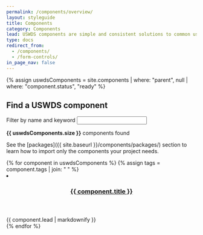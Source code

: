 ```yaml
---
permalink: /components/overview/
layout: styleguide
title: Components
category: Components
lead: USWDS components are simple and consistent solutions to common user-interface needs.
type: docs
redirect_from:
  - /components/
  - /form-controls/
in_page_nav: false
---
```


{% assign uswdsComponents = site.components | where: "parent", null | where: "component.status", "ready" %}

<div class="bg-base-lighter padding-2 radius-md">
  <h2 class="font-lang-lg margin-top-0 margin-bottom-0">Find a USWDS component</h2>
  <div role="region" aria-label="Component search" aria-atomic="true" class="margin-top-1">
    <label for="icon-filter">Filter by name and keyword</label>
    <input class="usa-input" id="icon-filter" class="usa-input" type="text" onkeyup="filter(this)"/>
    <p class="text-base-darker margin-top-1 margin-bottom-0" aria-live="polite"><span id="component-count"><strong>{{ uswdsComponents.size }}</strong> components found</span></p>
  </div>
</div>

See the [packages]({{ site.baseurl }}/components/packages/) section to learn how to import only the components your project needs.

<div class="usa-card-group flex-row margin-top-4">
{% for component in uswdsComponents %}
{% assign tags = component.tags | join: " " %}
  <li
    class="usa-card site-component-card grid-col-6 tablet:grid-col-4 margin-bottom-2"
    role="region"
    aria-atomic="true"
    aria-label="{{ component.title }}"
    data-meta="{{ component.title }} {{ tags }}">
    <div class="usa-card__container">
      <header class="usa-card__header">
        <h3 class="usa-card__heading font-lang-lg"><a href="{{ component.permalink | prepend: site.baseurl }}">{{ component.title }}</a></h3>
      </header>
      <div class="usa-card__body font-lang-sm">
        {{ component.lead | markdownify }}
      </div>
    </div>
  </li>
{% endfor %}

<script>
function filter(e){
    search = e.value.toLowerCase();
    document.querySelectorAll('.site-component-card').forEach(function(row){
        text = row.getAttribute("data-meta").toLowerCase();
        if(text.match(search)){
            row.classList.remove("display-none");
        } else {
            row.classList.add("display-none");
        }
    });
    componentCount = document.querySelectorAll('.site-component-card:not(.display-none)').length;
    var word = (componentCount === 1) ? "component" : "components";
    document.getElementById("component-count").innerHTML = `<strong>${componentCount}</strong> ${word} found`
}
</script>

